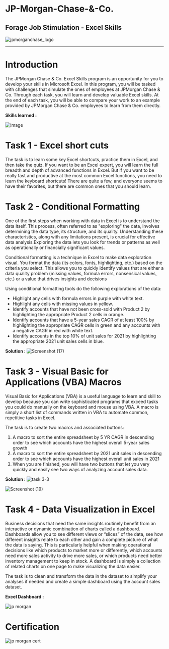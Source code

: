 # JP-Morgan-Chase-&-Co.
## Forage Job Stimulation - Excel Skills


![jpmorganchase_logo](https://github.com/puliraghavi/JP-Morgan-Forage-Excel-skills/assets/119037510/8c88327e-719a-4421-90f1-20f57ae8fbd3)

***
# Introduction

The JPMorgan Chase & Co. Excel Skills program is an opportunity for you to develop your skills in Microsoft Excel. In this program, you will be tasked with challenges that simulate the ones of employees at JPMorgan Chase & Co. Through each task, you will learn and develop valuable Excel skills. At the end of each task, you will be able to compare your work to an example provided by JPMorgan Chase & Co. employees to learn from them directly. 

**Skills learned :**

![image](https://github.com/puliraghavi/JP-Morgan-Forage-Excel-skills/assets/119037510/157f128f-74a9-4b6d-ad0e-59e0ec22bc08)

# Task 1 - Excel short cuts
The task is to learn some key Excel shortcuts, practice them in Excel, and then take the quiz.
If you want to be an Excel expert, you will learn the full breadth and depth of advanced functions in Excel. But if you want to be really fast and productive at the most common Excel functions, you need to learn the keyboard shortcuts! There are quite a few, and everyone seems to have their favorites, but there are common ones that you should learn.  

# Task 2 - Conditional Formatting
One of the first steps when working with data in Excel is to understand the data itself.  This process, often referred to as "exploring" the data, involves determining the data type, its structure, and its quality. Understanding these characteristics, along with any limitations present, is crucial for effective data analysis.Exploring the data lets you look for trends or patterns as well as operationally or financially significant values.

Conditional formatting is a technique in Excel to make data exploration visual. You format the data (its colors, fonts, highlighting, etc.) based on the criteria you select. This allows you to quickly identify values that are either a data quality problem (missing values, formula errors, nonsensical values, etc.) or a value that drives insights and decisions 

Using conditional formatting tools do the following explorations of the data:

- Highlight any cells with formula errors in purple with white text.
- Highlight any cells with missing values in yellow.
- Identify accounts that have not been cross-sold with Product 2 by highlighting the appropriate Product 2 cells in orange.
- Identify accounts that have a 5-year sales CAGR of at least 100% by highlighting the appropriate CAGR cells in green and any accounts with a negative CAGR in red with white text.
- Identify accounts in the top 10% of unit sales for 2021 by highlighting the appropriate 2021 unit sales cells in blue.

**Solution :**
![Screenshot (17)](https://github.com/puliraghavi/JP-Morgan-Forage-Excel-skills/assets/119037510/a7fa0d9e-a267-4f07-8e8e-7ef69a2f09c9)

# Task 3 - Visual Basic for Applications (VBA) Macros
Visual Basic for Applications (VBA) is a useful language to learn and skill to develop because you can write sophisticated programs that exceed tasks you could do manually on the keyboard and mouse using VBA. A macro is simply a short list of commands written in VBA to automate common, repetitive tasks in Excel.  

 The task is to create two macros and associated buttons:

1. A macro to sort the entire spreadsheet by 5 YR CAGR in descending order to see which accounts have the highest overall 5-year sales growth
2. A macro to sort the entire spreadsheet by 2021 unit sales in descending order to see which accounts have the highest overall unit sales in 2021
3. When you are finished, you will have two buttons that let you very quickly and easily see two ways of analyzing account sales data.

**Solution :**
![task 3-3](https://github.com/puliraghavi/JP-Morgan-Forage-Excel-skills/assets/119037510/1990ce9f-c157-4145-a542-8be1fe36b507)

![Screenshot (19)](https://github.com/puliraghavi/JP-Morgan-Forage-Excel-skills/assets/119037510/a7160d57-1c6b-4070-82fc-f2c435b01bea)

# Task 4 - Data Visualization in Excel
Business decisions that need the same insights routinely benefit from an interactive or dynamic combination of charts called a dashboard. Dashboards allow you to see different views or “slices” of the data, see how different insights relate to each other and gain a complete picture of what the data is saying. This is particularly helpful when making operational decisions like which products to market more or differently, which accounts need more sales activity to drive more sales, or which products need better inventory management to keep in stock. A dashboard is simply a collection of related charts on one page to make visualizing the data easier.

The task is to clean and transform the data in the dataset to simplify your analyses if needed and create a simple dashboard using the account sales dataset.

**Excel Dashboard :**

![jp morgan](https://github.com/puliraghavi/JP-Morgan-Forage-Excel-skills/assets/119037510/8b1ae99e-6b76-47fc-bbd6-6a4eccd0c9e4)

# Certification

![jp morgan cert](https://github.com/puliraghavi/JP-Morgan-Forage-Excel-skills/assets/119037510/12ed7c67-cd51-4eba-824f-1af9f61a93bb)












